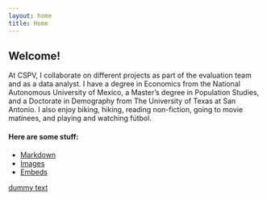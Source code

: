 ```yaml
---
layout: home
title: Home
---
```


## Welcome!

At CSPV, I collaborate on different projects as part of the evaluation team and as a data analyst. I have a degree in Economics from the National Autonomous University of Mexico, a Master’s degree in Population Studies, and a Doctorate in Demography from The University of Texas at San Antonio. I also enjoy biking, hiking, reading non-fiction, going to movie matinees, and playing and watching fútbol.


#### Here are some stuff:

- [Markdown](02-markdown-examples)
- [Images](03-images-examples)
- [Embeds](04-embeds-examples)


[dummy text](https://www.jornada.com.mx/)



